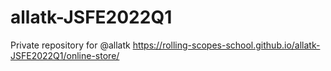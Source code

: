 # allatk-JSFE2022Q1
Private repository for @allatk
https://rolling-scopes-school.github.io/allatk-JSFE2022Q1/online-store/
